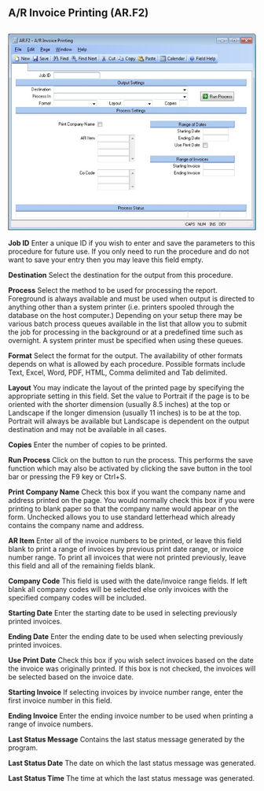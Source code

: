 ##  A/R Invoice Printing (AR.F2)

<PageHeader />

##

![](./AR-F2-1.jpg)

**Job ID** Enter a unique ID if you wish to enter and save the parameters to
this procedure for future use. If you only need to run the procedure and do
not want to save your entry then you may leave this field empty.  
  
**Destination** Select the destination for the output from this procedure.  
  
**Process** Select the method to be used for processing the report. Foreground
is always available and must be used when output is directed to anything other
than a system printer (i.e. printers spooled through the database on the host
computer.) Depending on your setup there may be various batch process queues
available in the list that allow you to submit the job for processing in the
background or at a predefined time such as overnight. A system printer must be
specified when using these queues.  
  
**Format** Select the format for the output. The availability of other formats
depends on what is allowed by each procedure. Possible formats include Text,
Excel, Word, PDF, HTML, Comma delimited and Tab delimited.  
  
**Layout** You may indicate the layout of the printed page by specifying the
appropriate setting in this field. Set the value to Portrait if the page is to
be oriented with the shorter dimension (usually 8.5 inches) at the top or
Landscape if the longer dimension (usually 11 inches) is to be at the top.
Portrait will always be available but Landscape is dependent on the output
destination and may not be available in all cases.  
  
**Copies** Enter the number of copies to be printed.  
  
**Run Process** Click on the button to run the process. This performs the save
function which may also be activated by clicking the save button in the tool
bar or pressing the F9 key or Ctrl+S.  
  
**Print Company Name** Check this box if you want the company name and address
printed on the page. You would normally check this box if you were printing to
blank paper so that the company name would appear on the form. Unchecked
allows you to use standard letterhead which already contains the company name
and address.  
  
**AR Item** Enter all of the invoice numbers to be printed, or leave this
field blank to print a range of invoices by previous print date range, or
invoice number range. To print all invoices that were not printed previously,
leave this field and all of the remaining fields blank.  
  
**Company Code** This field is used with the date/invoice range fields. If
left blank all company codes will be selected else only invoices with the
specified company codes will be included.  
  
**Starting Date** Enter the starting date to be used in selecting previously
printed invoices.  
  
**Ending Date** Enter the ending date to be used when selecting previously
printed invoices.  
  
**Use Print Date** Check this box if you wish select invoices based on the
date the invoice was originally printed. If this box is not checked, the
invoices will be selected based on the invoice date.  
  
**Starting Invoice** If selecting invoices by invoice number range, enter the
first invoice number in this field.  
  
**Ending Invoice** Enter the ending invoice number to be used when printing a
range of invoice numbers.  
  
**Last Status Message** Contains the last status message generated by the
program.  
  
**Last Status Date** The date on which the last status message was generated.  
  
**Last Status Time** The time at which the last status message was generated.  
  
  
<badge text= "Version 8.10.57" vertical="middle" />

<PageFooter />